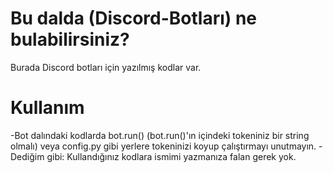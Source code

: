 # Bu dalda (Discord-Botları) ne bulabilirsiniz?
Burada Discord botları için yazılmış kodlar var.

# Kullanım
-Bot dalındaki kodlarda bot.run() (bot.run()'ın içindeki tokeniniz bir string olmalı) veya config.py gibi yerlere tokeninizi koyup çalıştırmayı unutmayın.
-Dediğim gibi: Kullandığınız kodlara ismimi yazmanıza falan gerek yok.

